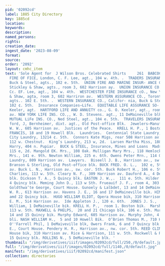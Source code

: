```yaml
---
pid: '02092cd'
label: 1885 City Directory
key: 1885cd
location: 
keywords: 
description: 
named_persons: 
rights: 
creation_date: 
ingest_date: '2023-08-09'
format: 
source: 
order: '2092'
layout: cmhc_item
text: 'Sole Agent for  J Wilson Bros. Celebrated Shirts     261  BABCOCK THE HATTER  LAW     SUN
  FIRE OF FICE, London, C. F. Lee, agt., 104 w. 4th. .  TRADERS INSURANCE CoO., Chicago,
  Buck & Steel, agts., 102 e. 5th.  UNION FIRE AND MARINE INSUR- ANCE CO., New Zealand,
  Stickley & Shaw, agts., room 3, 602 Harrison ay.  UNION INSURANCE CO., California,
  Cc. EF. Lee, agt., 104 w. 4th.  WESTCHESTER FIRE INSURANCE cO., New York, Stickley
  & Shaw, agta, room 3, 602 Harriron av.  WESTERN ASSURANCE CO., Toronto, Buck & Steel,
  agts.. 102 E. 5th. .  WESTERN INSURANCE CO., Califor- nia, Buck & Steel, agts.,
  102 ¢. 5th.  Insurance Companies—Life.  EQUITABLE LIFE ASSURANCE SO- CIETY, G. O,
  Keeler, agt.  HARTFORD LIFE AND ANNUITY co., G. O. Keeler, agt., room 1, 300 Harrison
  av. NEW YORK LIFE INS. CO.,, W. D. Stevens. agt., 11 DeMaineville blk. NORTHWESTERN
  MUTUAL LiFe INS. CO., Ned Steel, agt., 104 e. 5th.  TRAVELERS INSURANCE CO., Hart-
  ford, J, Bernheimer, dixt. agt., Old Post-office Blk.  Jewelers—Manufacturing.  Frisholm
  W. W., 605 Harrison av.  Justices of the Peace.  KRELL H. P., 1 Boston Bik. ROSE
  FRANCIS, 18 and 19 Howell Blk.  Laundries.  Centennial State Laundry, 133 w. 3d.
  City Laundry, 13214 ¢. 5th.  Connors Kate Migs, rear 508 Harrison av. Dick’s Laundry,
  112 w. Chestnut.  King’s Laundry, 213 w, 2d.  Larsen Martha Miss, 188 e. 3d.  Lee
  Harry, 404 n. Pupiar.  BUCK & STEEL, Insurance, Mines and Loans  Madsen Charles,
  115 e, 2d. Mangold EK. Mrs., 108 Oak. Mulligan Mary Mrs., 118 Hemlock. Muriey Elien
  Mrs., 141 e. 9th. Newton William, 225 e. 6th. Owens Peter Mrn., 114 Oak. Vienna
  Laundry, 809 Harrison av.  Lawyers.  Biseell J. B., Harrison av., sw. cor. 5th.
  Branson & Sterling, Old Post-office blk. BUCK FRED. O. L.,  102 e, 5th, cor. Harrison
  av. Buck L. N., Harrison av., sw. cor. 5th. Buck Robert H., 106 e. 5th. Cavender
  Charlies, 113 w. 5th. Cleary N. F., 309 Harrison av. Dauford A., 4 DeMuineville
  blk. Dickson T. A., 5 Quincy blk. EASTON J. W.,.  111 e. 5th. Hilder George R.,
  4 Quincy blk. Meming John D., 113 w Sth. Frueauif J. F., room 4, 303 Harrison av.
  Goldthwa‘te George, Court House. Gunoely & Lalbdet, 13 and 14 DeMaineville Hali
  W. R., 613 Harrison av. Havens J. E., 16 and 17 DeMaineville bik. HINCKLEY C. A.,  21
  amd 22 Quincy bik.  HUGO WILLIAM ELIOT, Opera House bik, 310 Harrison av.  HULBURD,
  E. M., 5i4 Harrison av.  Ide Appleton J., 120 e. 6th.  JONES J. S.,  20 Howell blk.  Kellogg
  William, 1 DeMaineville bik. KRELL H. P.,  room 1. Boston bik.  Marshall James Y.,
  113 w. 5th. MAXWELL & PHELPS,  20 and 21 Chicago blk, 106 e. 5th. Murphey J. L.,
  14 and 15 Quincy bik. Murphy Edward, 605 Harrison av. Murphy John, 4 DeMaineville
  bli. NASH WILLIAM H.,  5 and 10 Howell Bik.  O’Brien Thomas M., 710 Harrison ay.
  O''Farrell Phil, 1 DeMaiveville blk, Owers Frank, 6 and 7 Quincy blk. Parks Daniel
  E., Court House. Pendery H. R., Harrison av., nw. cor. 5th. REED CLINTON, Opera
  House bik, 310 Harrison av. Rice & Harrison, 111 w. 5th. Rockwell & Rowell, 14 and
  15 Quincy blk. ROLLINS N., 5 DeMaineville blk. '
thumbnail: "/img/derivatives/iiif/images/02092cd/full/250,/0/default.jpg"
full: "/img/derivatives/iiif/images/02092cd/full/1140,/0/default.jpg"
manifest: "/img/derivatives/iiif/02092cd/manifest.json"
collection: directories
---
```

